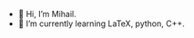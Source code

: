 - 👋 Hi, I’m Mihail.
- 🌱 I’m currently learning LaTeX, python, C++.

<!---
mihails18/mihails18 is a ✨ special ✨ repository because its `README.md` (this file) appears on your GitHub profile.
You can click the Preview link to take a look at your changes.
--->

